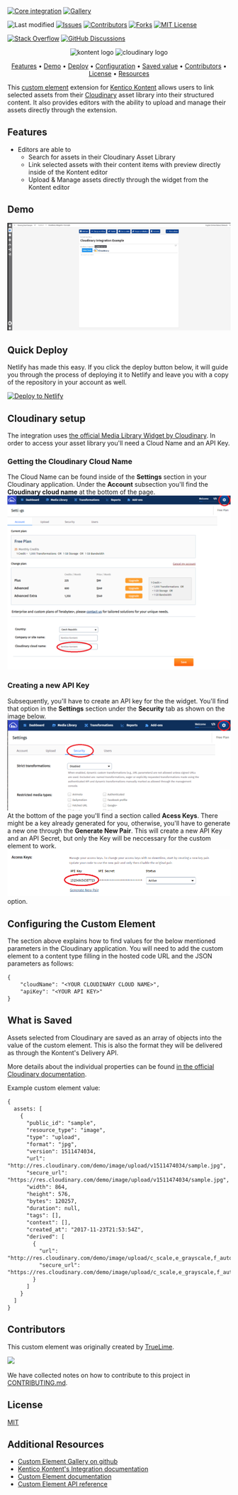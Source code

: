 [![Core integration][core-shield]](https://kontent.ai/integrations/cloudinary)
[![Gallery][gallery-shield]](https://kentico.github.io/kontent-custom-element-samples/gallery/)

![Last modified][last-commit]
[![Issues][issues-shield]][issues-url]
[![Contributors][contributors-shield]][contributors-url]
[![Forks][forks-shield]][forks-url]
[![MIT License][license-shield]][license-url]

[![Stack Overflow][stack-shield]](https://stackoverflow.com/tags/kentico-kontent)
[![GitHub Discussions][discussion-shield]](https://github.com/Kentico/Home/discussions)

<p align="center">
<image src="docs/01-kk-logo-main.svg" alt="kontent logo" width="300" />
<image src="docs/cloudinary_logo.png" 
alt="cloudinary logo" width="400">
</p>

<p align="center">
  <a href="#features">Features</a> •
  <a href="#demo">Demo</a> •
  <a href="#quick-deploy">Deploy</a> •
  <a href="#configuring-the-custom-element">Configuration</a> •
  <a href="#what-is-saved">Saved value</a> •
  <a href="#contributors">Contributors</a> •
  <a href="#license">License</a> •
  <a href="#additional-resources">Resources</a>
</p>

This [custom element](https://docs.kontent.ai/tutorials/develop-apps/integrate/integrating-your-own-content-editing-features) extension for [Kentico Kontent](https://kontent.ai) allows users to link selected assets from their [Cloudinary](https://cloudinary.com/) asset library into their structured content. It also provides editors with the ability to upload and manage their assets directly through the extension.

## Features

- Editors are able to
  - Search for assets in their Cloudinary Asset Library
  - Link selected assets with their content items with preview directly inside of the Kontent editor
  - Upload & Manage assets directly through the widget from the Kontent editor
  

## Demo

![Demo Animation][product-demo]

## Quick Deploy

Netlify has made this easy. If you click the deploy button below, it will guide you through the process of deploying it to Netlify and leave you with a copy of the repository in your account as well.

[![Deploy to Netlify](https://www.netlify.com/img/deploy/button.svg)](https://app.netlify.com/start/deploy?repository=https://github.com/Kentico/kontent-custom-element-cloudinary)

## Cloudinary setup
The integration uses [the official Media Library Widget by Cloudinary](https://cloudinary.com/documentation/media_library_widget). In order to access your asset library you'll need a Cloud Name and an API Key. 

### Getting the Cloudinary Cloud Name
The Cloud Name can be found inside of the **Settings** section in your Cloudinary application. Under the **Account** subsection you'll find the **Cloudinary cloud name** at the bottom of the page.
![Get Cloud Name](docs/cloudinary_setup00.png)


### Creating a new API Key
Subsequently, you'll have to create an API key for the the widget. You'll find that option in the **Settings** section under the **Security** tab as shown on the image below.
![Create new Api client](docs/cloudinary_setup01.png)
At the bottom of the page you'll find a section called **Acess Keys**. There might be a key already generated for you, otherwise, you'll have to generate a new one through the **Generate New Pair**. This will create a new API Key and an API Secret, but only the Key will be neccessary for the custom element to work.
![Create new Api client 2](docs/cloudinary_setup02.png) option.

## Configuring the Custom Element
The section above explains how to find values for the below mentioned parameters in the Cloudinary application. 
You will need to add the custom element to a content type filling in the hosted code URL and the JSON parameters as follows:

```
{
    "cloudName": "<YOUR CLOUDINARY CLOUD NAME>",
    "apiKey": "<YOUR API KEY>"
}
```

## What is Saved
Assets selected from Cloudinary are saved as an array of objects into the value of the custom element. This is also the format they will be delivered as through the Kontent's Delivery API.

More details about the individual properties can be found [in the official Cloudinary documentation](https://cloudinary.com/documentation/media_library_widget).

Example custom element value:
```
{
  assets: [
    {
      "public_id": "sample",
      "resource_type": "image",
      "type": "upload",
      "format": "jpg",
      "version": 1511474034,
      "url": "http://res.cloudinary.com/demo/image/upload/v1511474034/sample.jpg",
      "secure_url": "https://res.cloudinary.com/demo/image/upload/v1511474034/sample.jpg",
      "width": 864,
      "height": 576,
      "bytes": 120257,
      "duration": null,
      "tags": [],
      "context": [],
      "created_at": "2017-11-23T21:53:54Z",
      "derived": [
        {
          "url": "http://res.cloudinary.com/demo/image/upload/c_scale,e_grayscale,f_auto,q_auto,w_100/v1511474034/sample.jpg",
          "secure_url": "https://res.cloudinary.com/demo/image/upload/c_scale,e_grayscale,f_auto,q_auto,w_100/v1511474034/sample.jpg"
        }
      ]
    }
  ]
}
```

## Contributors
This custom element was originally created by <a href="https://www.truelime.nl/">TrueLime</a>.

<a href="https://github.com/Kentico/kontent-custom-element-cloudinary/graphs/contributors">
  <img src="https://contrib.rocks/image?repo=Kentico/kontent-custom-element-cloudinary" />
</a>

We have collected notes on how to contribute to this project in [CONTRIBUTING.md](CONTRIBUTING.md).

## License

[MIT](https://tldrlegal.com/license/mit-license)

## Additional Resources

- [Custom Element Gallery on github](https://kentico.github.io/kontent-custom-element-samples/gallery/)
- [Kentico Kontent's Integration documentation](https://docs.kontent.ai/tutorials/develop-apps/integrate/integrations-overview)
- [Custom Element documentation](https://docs.kontent.ai/tutorials/develop-apps/integrate/content-editing-extensions)
- [Custom Element API reference](https://docs.kontent.ai/reference/custom-elements-js-api)




[last-commit]: https://img.shields.io/github/last-commit/Kentico/kontent-custom-element-cloudinary?style=for-the-badge
[contributors-shield]: https://img.shields.io/github/contributors/Kentico/kontent-custom-element-cloudinary.svg?style=for-the-badge
[contributors-url]: https://github.com/Kentico/kontent-custom-element-cloudinary/graphs/contributors
[forks-shield]: https://img.shields.io/github/forks/Kentico/kontent-custom-element-cloudinary.svg?style=for-the-badge
[forks-url]: https://github.com/Kentico/kontent-custom-element-cloudinary/network/members
[stars-shield]: https://img.shields.io/github/stars/Kentico/kontent-custom-element-cloudinary.svg?style=for-the-badge
[stars-url]: https://github.com/Kentico/kontent-custom-element-cloudinary/stargazers
[issues-shield]: https://img.shields.io/github/issues/Kentico/kontent-custom-element-cloudinary.svg?style=for-the-badge
[issues-url]: https://github.com/Kentico/kontent-custom-element-cloudinary/issues
[license-shield]: https://img.shields.io/github/license/Kentico/kontent-custom-element-cloudinary.svg?style=for-the-badge
[license-url]: https://github.com/Kentico/kontent-custom-element-cloudinary/blob/master/LICENSE
[core-shield]: https://img.shields.io/static/v1?label=&message=core%20integration&color=FF5733&style=for-the-badge
[gallery-shield]: https://img.shields.io/static/v1?label=&message=extension%20gallery&color=51bce0&style=for-the-badge
[stack-shield]: https://img.shields.io/badge/Stack%20Overflow-ASK%20NOW-FE7A16.svg?logo=stackoverflow&logoColor=white&style=for-the-badge
[discussion-shield]: https://img.shields.io/badge/GitHub-Discussions-FE7A16.svg?logo=github&style=for-the-badge
[product-demo]: docs/demo.gif?raw=true
